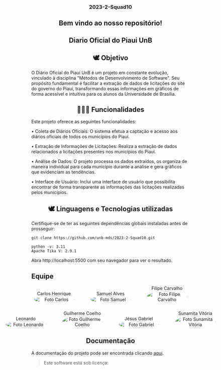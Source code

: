 <div align="center">
  <h3> 2023-2-Squad10 </h3>
</div>

<div align="center">
  <h2>Bem vindo ao nosso repositório! </h2>
</div> 

<div align="center">
  <h2>Diario Oficial do Piaui UnB </h2>
</div> 

<div align="center">
  <h2>🕊 Objetivo </h2>
</div> 

O Diário Oficial do Piauí UnB é um projeto em constante evolução, vinculado à disciplina "Métodos de Desenvolvimento de Software". Seu propósito fundamental é facilitar a extração de dados de licitações do site do governo do Piauí, transformando essas informações em gráficos de forma acessível e intuitiva para os alunos da Universidade de Brasília.

<div align="center">
  <h2>👩🏾‍💻 Funcionalidades </h2>
</div> 

Este projeto oferece as seguintes funcionalidades:

• Coleta de Diários Oficiais: O sistema efetua a captação e acesso aos diários oficiais de todos os municípios do Piauí.

• Extração de Informações de Licitações: Realiza a extração de dados relacionados a licitações presentes nos municípios do Piauí.

• Análise de Dados: O projeto processa os dados extraídos, os organiza de maneira individual para cada município durante a análise e gera gráficos que evidenciam as tendências.

• Interface de Usuário: Inclui uma interface de usuário que possibilita encontrar de forma transparente as informações das licitações realizadas pelos municípios.

<div align="center">
  <h2>🕊 Linguagens e Tecnologias utilizadas </h2>
</div> 
  Certifique-se de ter as seguintes dependências globais instaladas antes de prosseguir:

    git clone https://github.com/unb-mds/2023-2-Squad10.git
    
  	python -v: 3.11
    Apache Tika V: 2.9.1

Abra http://localhost:5500 com seu navegador para ver o resultado.

<h2 id="equipe">Equipe</h2>
            <div style="display: flex; flex-direction: column; align-items: center; gap: 25px;">
              <div style="display: flex; align-items: end; justify-content: center; gap: 50px;">
                <div style="text-align: center;">
                  Carlos Henrique
                  <br />
                  <img src="https://avatars.githubusercontent.com/u/119907827?v=4" alt="Foto Carlos" width="130px"
                    height="50%" style="border-radius:50%" />
                </div>
                <div style="text-align: center;">
                  Samuel Alves
                  <br />
                  <img src="https://avatars.githubusercontent.com/u/87997616?v=4" alt="Foto Samuel" width="130px"
                    height="50%" style="border-radius:50%" />
                </div>
                <div style="text-align: center;">
                  Filipe Carvalho
                  <br />
                  <img src="https://avatars.githubusercontent.com/u/90454615?v=4" alt="Foto Filipe Carvalho"
                    width="130px" height="50%" style="border-radius:50%" />
                </div>
              </div>
              <div style="display: flex; align-items: end; justify-content: center; gap: 50px;">
                <div style="text-align: center;">
                  Leonardo
                  <br />
                  <img src="https://avatars.githubusercontent.com/u/124631520?v=4" alt="Foto Leonardo" width="130px"
                    height="50%" style="border-radius:50%" />
                </div>
                <div style="text-align: center;">
                  Guilherme Coelho
                  <br />
                  <img src="https://avatars.githubusercontent.com/u/98980548?v=4" alt="Foto Guilherme Coelho"
                    width="130px" height="50%" style="border-radius:50%" />
                </div>
                <div style="text-align: center;">
                  Jésus Gabriel
                  <br />
                  <img src="https://avatars.githubusercontent.com/u/101183266?v=4" alt="Foto Gabriel" width="130px"
                    height="50%" style="border-radius:50%" />
                </div>
                <div style="text-align: center;">
                  Sunamita Vitória
                  <br />
                  <img src="https://avatars.githubusercontent.com/u/109704535?v=4" alt="Foto Sunamita Vitória"
                    width="130px" height="50%" style="border-radius:50%" />
                </div>
              </div>
            </div>

<div align="center">
  <h2>Documentação </h2>
</div> 

A documentação do projeto pode ser encontrada clicando [aqui](https://unb-mds.github.io/2023-2-Squad10/).

<blockquote>
   <p>Este software está sob licença:</p>
</blockquote>

